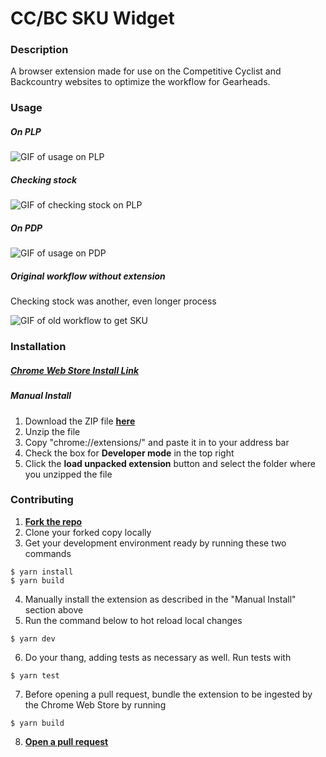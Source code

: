 # CC/BC SKU Widget

### Description

A browser extension made for use on the Competitive Cyclist and Backcountry websites to optimize the workflow for Gearheads.

### Usage

##### On PLP

![GIF of usage on PLP](https://media3.giphy.com/media/wdjh2nH1WOMGD53Cfa/giphy.gif)

##### Checking stock

![GIF of checking stock on PLP](https://media0.giphy.com/media/YxiCmWz3ZfsQLS2v51/giphy.gif)

##### On PDP

![GIF of usage on PDP](https://media0.giphy.com/media/rwjxGwEmrKkgm8vJdE/giphy.gif)

##### Original workflow without extension

Checking stock was another, even longer process

![GIF of old workflow to get SKU](https://media1.giphy.com/media/ZdyC4PIqJLdvUqZH50/giphy.gif)

### Installation

##### **[Chrome Web Store Install Link](https://chrome.google.com/webstore/detail/ccbc-sku-widget/oclphakakbdnigniddcimhmcikgedhhk 'link to Chrome Web Store')**

##### Manual Install

1. Download the ZIP file **[here](https://github.com/dudemanppl/CCBCSKUWidget/raw/master/dist/CCBCSKUWidget.zip 'link to zip file of extension')**
2. Unzip the file
3. Copy "chrome://extensions/" and paste it in to your address bar
4. Check the box for **Developer mode** in the top right
5. Click the **load unpacked extension** button and select the folder where you unzipped the file

### Contributing

1. **[Fork the repo](https://github.com/dudemanppl/CCBCSKUWidget/fork?fragment=1 'link to fork repo')**
2. Clone your forked copy locally
3. Get your development environment ready by running these two commands

```
$ yarn install
$ yarn build
```

4. Manually install the extension as described in the "Manual Install" section above
5. Run the command below to hot reload local changes

```
$ yarn dev
```

6. Do your thang, adding tests as necessary as well. Run tests with

```
$ yarn test
```

7. Before opening a pull request, bundle the extension to be ingested by the Chrome Web Store by running

```
$ yarn build
```

8. **[Open a pull request](https://github.com/dudemanppl/CCBCSKUWidget/compare 'link to open a pull request')**
